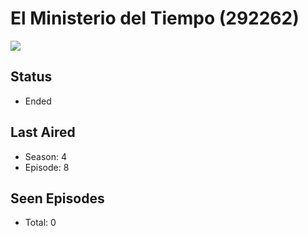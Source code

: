 # El Ministerio del Tiempo (292262)

<img src="https://dg31sz3gwrwan.cloudfront.net/poster/292262/1061956-0-optimized.jpg" />

## Status
* Ended
## Last Aired
* Season: 4
* Episode: 8
## Seen Episodes
* Total: 0
